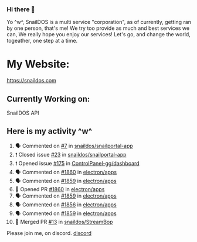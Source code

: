 ### Hi there 👋
Yo ^w^,
SnailDOS is a multi service "corporation", as of currently, getting ran by one person, that's me!
We try too provide as much and best services we can, We really hope you enjoy our services!
Let's go, and change the world, togeather, one step at a time.
# My Website:
https://snaildos.com
## Currently Working on:
SnailDOS API
## Here is my activity ^w^
<!--START_SECTION:activity-->
1. 🗣 Commented on [#7](https://github.com/snaildos/snailportal-app/issues/7) in [snaildos/snailportal-app](https://github.com/snaildos/snailportal-app)
2. ❗️ Closed issue [#23](https://github.com/snaildos/snailportal-app/issues/23) in [snaildos/snailportal-app](https://github.com/snaildos/snailportal-app)
3. ❗️ Opened issue [#175](https://github.com/ControlPanel-gg/dashboard/issues/175) in [ControlPanel-gg/dashboard](https://github.com/ControlPanel-gg/dashboard)
4. 🗣 Commented on [#1860](https://github.com/electron/apps/issues/1860) in [electron/apps](https://github.com/electron/apps)
5. 🗣 Commented on [#1859](https://github.com/electron/apps/issues/1859) in [electron/apps](https://github.com/electron/apps)
6. 💪 Opened PR [#1860](https://github.com/electron/apps/pull/1860) in [electron/apps](https://github.com/electron/apps)
7. 🗣 Commented on [#1859](https://github.com/electron/apps/issues/1859) in [electron/apps](https://github.com/electron/apps)
8. 🗣 Commented on [#1856](https://github.com/electron/apps/issues/1856) in [electron/apps](https://github.com/electron/apps)
9. 🗣 Commented on [#1859](https://github.com/electron/apps/issues/1859) in [electron/apps](https://github.com/electron/apps)
10. 🎉 Merged PR [#13](https://github.com/snaildos/StreamBop/pull/13) in [snaildos/StreamBop](https://github.com/snaildos/StreamBop)
<!--END_SECTION:activity-->
Please join me, on discord.
[discord](https://invite.gg/snaildos)
